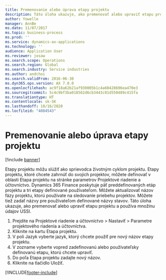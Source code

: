 ```yaml
---
title: Premenovanie alebo úprava etapy projektu
description: Táto úloha ukazuje, ako premenovať alebo upraviť etapu projektu.
author: Yowelle
manager: AnnBe
ms.date: 11/07/2017
ms.topic: business-process
ms.prod: ''
ms.service: dynamics-ax-applications
ms.technology: ''
audience: Application User
ms.reviewer: josaw
ms.search.scope: Operations
ms.search.region: Global
ms.search.industry: Service industries
ms.author: andchoi
ms.search.validFrom: 2016-06-30
ms.dyn365.ops.version: AX 7.0.0
ms.openlocfilehash: ac9f18a62b21af930005b1c4a60428696ea470e3
ms.sourcegitcommit: 5c4c9bf3ba018562d6cb3443c01d550489c415fa
ms.translationtype: HT
ms.contentlocale: sk-SK
ms.lasthandoff: 10/16/2020
ms.locfileid: "4084543"
---
```

# <a name="rename-or-modify-a-project-stage"></a>Premenovanie alebo úprava etapy projektu

[!include [banner](../../includes/banner.md)]

Etapy projektu môžu slúžiť ako sprievodca životným cyklom projektu. Etapy projektu, ktoré chcete zahrnúť do svojich projektov, môžete definovať v oblasti Etapa projektu na stránke parametrov Projektové riadenie a účtovníctvo. Dynamics 365 Finance poskytuje päť preddefinovaných etáp projektu a tri etapy definované používateľom. Môžete aktualizovať názov fázy projektu, ktorú používate na sledovanie priebehu projektov. Môžete tiež zadať názvy pre používateľom definované názvy stavov. Táto úloha ukazuje, ako premenovať alebo upraviť etapu projektu a používa množinu údajov USSI.

1. Prejdite na Projektové riadenie a účtovníctvo > Nastaviť > Parametre projektového riadenia a účtovníctva.
2. Kliknite na kartu Etapa projektu.
3. V poli Jazyk vyberte jazyk, ktorý chcete použiť pre nový názov etapy projektu.
4. V zozname vyberte vopred zadefinovanú alebo používateľsky definovanú etapu, ktorú chcete upraviť. 
5. Do poľa Etapa projektu zadajte nový názov.
6. Kliknite na tlačidlo Uložiť.


[!INCLUDE[footer-include](../../includes/footer-banner.md)]